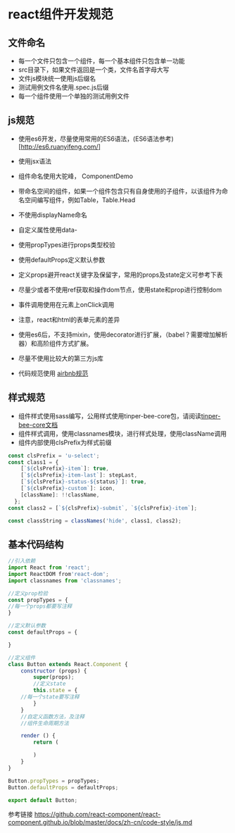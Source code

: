 # react组件开发规范

## 文件命名
- 每一个文件只包含一个组件，每一个基本组件只包含单一功能
- src目录下，如果文件返回是一个类，文件名首字母大写
- 文件js模块统一使用js后缀名
- 测试用例文件名使用.spec.js后缀
- 每一个组件使用一个单独的测试用例文件

## js规范
- 使用es6开发，尽量使用常用的ES6语法，(ES6语法参考)[http://es6.ruanyifeng.com/]
- 使用jsx语法
- 组件命名使用大驼峰， ComponentDemo
- 带命名空间的组件，如果一个组件包含只有自身使用的子组件，以该组件为命名空间编写组件，例如Table，Table.Head
- 不使用displayName命名
- 自定义属性使用data-
- 使用propTypes进行props类型校验
- 使用defaultProps定义默认参数
- 定义props避开react关键字及保留字，常用的props及state定义可参考下表
- 尽量少或者不使用ref获取和操作dom节点，使用state和prop进行控制dom
- 事件调用使用在元素上onClick调用
- 注意，react和html的表单元素的差异
- 使用es6后，不支持mixin，使用decorator进行扩展，（babel？需要增加解析器）和高阶组件方式扩展。
- 尽量不使用比较大的第三方js库


- 代码规范使用   [airbnb规范](https://github.com/airbnb/javascript/tree/master/react)

## 样式规范
- 组件样式使用sass编写，公用样式使用tinper-bee-core包，请阅读[tinper-bee-core文档](https://github.com/tinper-bee/tinper-bee-core)
- 组件样式调用，使用classnames模块，进行样式处理，使用className调用
- 组件内部使用clsPrefix为样式前缀
```javascript
const clsPrefix = 'u-select';
const class1 = {
    [`${clsPrefix}-item`]: true,
    [`${clsPrefix}-item-last`]: stepLast,
    [`${clsPrefix}-status-${status}`]: true,
    [`${clsPrefix}-custom`]: icon,
    [className]: !!className,
  };
const class2 = [`${clsPrefix}-submit`, `${clsPrefix}-item`];

const classString = classNames('hide', class1, class2);

```


## 基本代码结构

```javascript
//引入依赖
import React from 'react';
import ReactDOM from'react-dom';
import classnames from 'classnames';

//定义prop检验
const propTypes = {
//每一个props都要写注释
}

//定义默认参数
const defaultProps = {

}

//定义组件
class Button extends React.Component {
	constructor (props) {
		super(props);
		//定义state
		this.state = {
    //每一个state要写注释
		}
	}
    //自定义函数方法，及注释
    //组件生命周期方法

	render () {
		return (

		)
	}
}

Button.propTypes = propTypes;
Button.defaultProps = defaultProps;

export default Button;
```


参考链接
https://github.com/react-component/react-component.github.io/blob/master/docs/zh-cn/code-style/js.md
